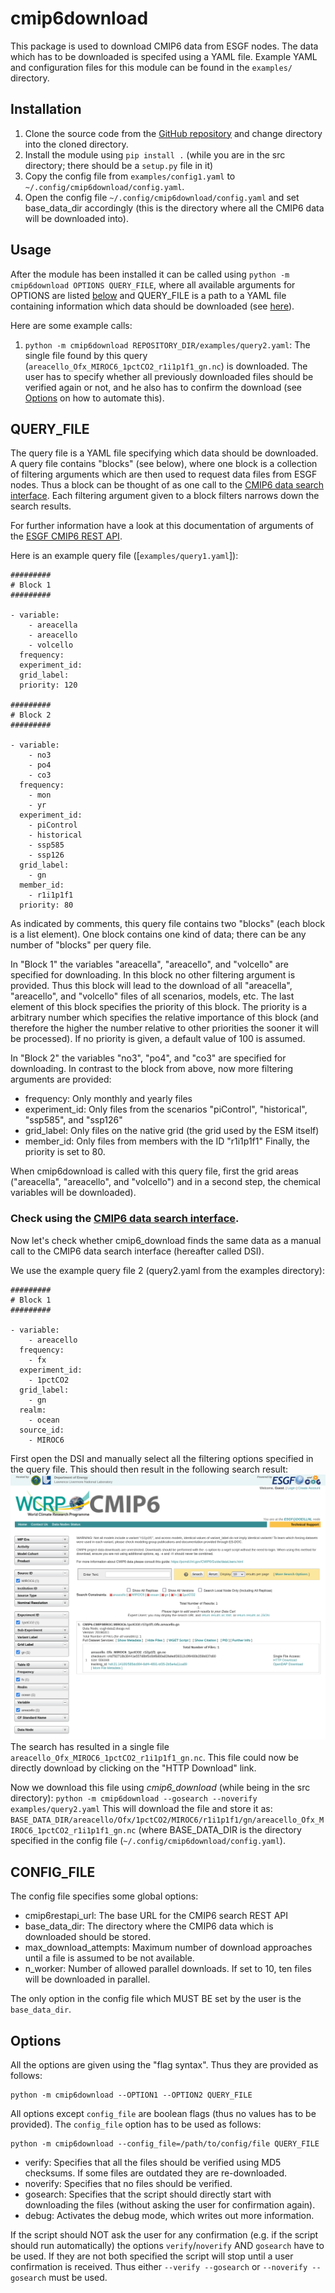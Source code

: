 # cmip6download
This package is used to download CMIP6 data from ESGF nodes.
The data which has to be downloaded is specifed using a YAML file. Example YAML and configuration files for this module can be found in the `examples/` directory.

## Installation
1. Clone the source code from the [GitHub repository](https://github.com/maschwanden/cmip6download) and change directory into
    the cloned directory.
2. Install the module using `pip install .` (while you are in the src directory; there should be a `setup.py` file in it)
3. Copy the config file from `examples/config1.yaml` to `~/.config/cmip6download/config.yaml`.
4. Open the config file `~/.config/cmip6download/config.yaml` and set base_data_dir accordingly
(this is the directory where all the CMIP6 data will be downloaded into).

## Usage
After the module has been installed it can be called using
`python -m cmip6download OPTIONS QUERY_FILE`, where all available arguments for OPTIONS
are listed [below](#CONFIG_FILE) and QUERY_FILE is a path to a YAML file containing information
which data should be downloaded (see [here](#QUERY_FILE)).

Here are some example calls:
1. `python -m cmip6download REPOSITORY_DIR/examples/query2.yaml`: The single file found by this query (`areacello_Ofx_MIROC6_1pctCO2_r1i1p1f1_gn.nc`) is downloaded. The user has to specify whether all previously downloaded files should be verified again or not, and he also has to confirm the download (see [Options](#Options) on how to automate this).

## QUERY_FILE
The query file is a YAML file specifying which data should be downloaded.
A query file contains "blocks" (see below), where one block is a collection
of filtering arguments which are then used to request data files from ESGF nodes.
Thus a block can be thought of as one call to the [CMIP6 data search interface](https://esgf-node.llnl.gov/search/cmip6/).
Each filtering argument given to a block filters narrows down the search results.

For further information have a look at this documentation of arguments of the [ESGF CMIP6 REST API](https://rdrr.io/cran/epwshiftr/man/esgf_query.html).

Here is an example query file ([`examples/query1.yaml`]):
```
#########
# Block 1
#########

- variable:
    - areacella
    - areacello
    - volcello
  frequency:
  experiment_id:
  grid_label:
  priority: 120

#########
# Block 2
#########

- variable:
    - no3
    - po4
    - co3
  frequency:
    - mon
    - yr
  experiment_id:
    - piControl
    - historical
    - ssp585
    - ssp126
  grid_label:
    - gn
  member_id:
    - r1i1p1f1
  priority: 80
```

As indicated by comments, this query file contains two "blocks" (each block is a list element).
One block contains one kind of data; there can be any number of "blocks" per query file.

In "Block 1" the variables "areacella", "areacello", and "volcello" are specified for downloading.
In this block no other filtering argument is provided. Thus this block will lead to the download
of all "areacella", "areacello", and "volcello" files of all scenarios, models, etc. The last
element of this block specifies the priority of this block. The priority is a arbitrary number
which specifies the relative importance of this block (and therefore the higher the number relative
to other priorities the sooner it will be processed). If no priority is given, a default value
of 100 is assumed.

In "Block 2" the variables "no3", "po4", and "co3" are specified for downloading.
In contrast to the block from above, now more filtering arguments are provided:
- frequency: Only monthly and yearly files
- experiment_id: Only files from the scenarios "piControl", "historical", "ssp585", and "ssp126"
- grid_label: Only files on the native grid (the grid used by the ESM itself)
- member_id: Only files from members with the ID "r1i1p1f1"
Finally, the priority is set to 80.

When cmip6download is called with this query file, first the grid areas ("areacella",
"areacello", and "volcello") and in a second step, the chemical variables will be downloaded).

### Check using the [CMIP6 data search interface](https://esgf-node.llnl.gov/search/cmip6/).
Now let's check whether cmip6_download finds the same data as a manual call to the
CMIP6 data search interface (hereafter called DSI).

We use the example query file 2 (query2.yaml from the examples directory):
```
#########
# Block 1
#########

- variable:
    - areacello
  frequency:  
    - fx
  experiment_id:
    - 1pctCO2
  grid_label:
    - gn
  realm:
    - ocean
  source_id:
    - MIROC6
```
First open the DSI and manually select all the filtering options specified in the query file.
This should then result in the following search result:
![ESGF node search result](esgf_node_search.png)
The search has resulted in a single file `areacello_Ofx_MIROC6_1pctCO2_r1i1p1f1_gn.nc`.
This file could now be directly download by clicking on the "HTTP Download" link.

Now we download this file using *cmip6_download* (while being in the src directory):
`python -m cmip6download --gosearch --noverify examples/query2.yaml`
This will download the file and store it as: `BASE_DATA_DIR/areacello/Ofx/1pctCO2/MIROC6/r1i1p1f1/gn/areacello_Ofx_MIROC6_1pctCO2_r1i1p1f1_gn.nc` (where BASE_DATA_DIR is the directory specified in the config file (`~/.config/cmip6download/config.yaml`).

## CONFIG_FILE
The config file specifies some global options:
- cmip6restapi_url: The base URL for the CMIP6 search REST API
- base_data_dir: The directory where the CMIP6 data which is downloaded should be stored.
- max_download_attempts: Maximum number of download approaches until a file is assumed to
be not available.
- n_worker: Number of allowed parallel downloads. If set to 10, ten files will be downloaded
in parallel.

The only option in the config file which MUST BE set by the user is the `base_data_dir`.

## Options
All the options are given using the "flag syntax". Thus they are provided as follows:
```
python -m cmip6download --OPTION1 --OPTION2 QUERY_FILE
```
All options except `config_file` are boolean flags (thus no values has to be provided).
The `config_file` option has to be used as follows:
```
python -m cmip6download --config_file=/path/to/config/file QUERY_FILE
```

- verify: Specifies that all the files should be verified using MD5 checksums. If some files are outdated they are re-downloaded.
- noverify: Specifies that no files should be verified.
- gosearch: Specifies that the script should directly start with downloading the files (without asking the user for confirmation again).
- debug: Activates the debug mode, which writes out more information.

If the script should NOT ask the user for any confirmation (e.g. if the script should run automatically) the options `verify`/`noverify` AND `gosearch` have to be used. If they are not both specified the script will stop until a user confirmation is received. Thus either `--verify --gosearch` or `--noverify --gosearch` must be used.
